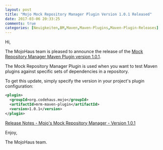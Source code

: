 ```yaml
---
layout: post
title: "Mojo Mock Repository Manager Plugin Version 1.0.1 Released"
date: 2017-03-06 20:33:25
comments: true
categories: [Neuigkeiten,BM,Maven,Maven-Plugins,Maven-Plugin-Releases]
---
```

Hi,

The MojoHaus team is pleased to announce the release of the 
[Mock Repository Manager Maven Plugin version 1.0.1](http://www.mojohaus.org/mrm/mrm-maven-plugin/).

The Mock Repository Manager Plugin is used when you want to test Maven
plugins against specific sets of dependencies in a repository.

To get this update, simply specify the version in your project's plugin
configuration:

``` xml
<plugin>
  <groupId>org.codehaus.mojo</groupId>
  <artifactId>mrm-maven-plugin</artifactId>
  <version>1.0.1</version>
</plugin>
```

[Release Notes - Mojo's Mock Repository Manager - Version 1.0.1](https://github.com/mojohaus/mrm/milestone/3?closed=1)

Enjoy,

The MojoHaus team.
